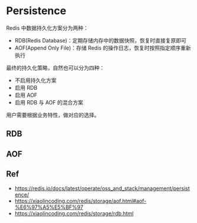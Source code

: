 # Persistence

Redis 中数据持久化方案分为两种：

- RDB(Redis Database)：定期存储内存中的数据快照，恢复时直接复原即可
- AOF(Append Only File)：存储 Redis 的操作日志，恢复时按照指定顺序重新执行

最终的持久化策略，自然也可以分为四种：

- 不启用持久化方案
- 启用 RDB
- 启用 AOF
- 启用 RDB 与 AOF 的混合方案

用户需要根据业务特性，做对应的选择。

## RDB

## AOF

## Ref

- <https://redis.io/docs/latest/operate/oss_and_stack/management/persistence/>
- <https://xiaolincoding.com/redis/storage/aof.html#aof-%E6%97%A5%E5%BF%97>
- <https://xiaolincoding.com/redis/storage/rdb.html>
